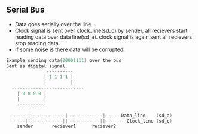 ## Serial Bus
- Data goes serially over the line.
- Clock signal is sent over clock_line(sd_c) by sender, all recievers start reading data over data line(sd_a). clock signal is again sent all recievers stop reading data.
- if some noise is there data will be corrupted.
```c
Example sending data(00001111) over the bus
Sent as digital signal
               ----------
              | 1 1 1 1 |
              |         |
  ---------------------------
    | 0 0 0 0 |
    |         |
    -----------

  ------|-------------|-------------|----- Data_line    (sd_a)
  -----||------------||------------||------- Clock_line (sd_c)
    sender       reciever1      reciever2
```
